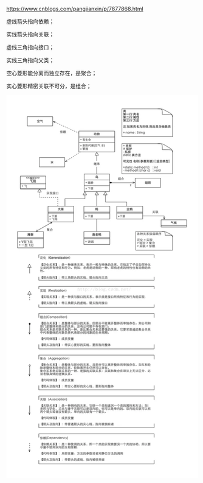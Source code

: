 https://www.cnblogs.com/pangjianxin/p/7877868.html

虚线箭头指向依赖；

实线箭头指向关联；

虚线三角指向接口；

实线三角指向父类；

空心菱形能分离而独立存在，是聚合；

实心菱形精密关联不可分，是组合；

![](/assets/2799767-3f16972d7b062110.png)